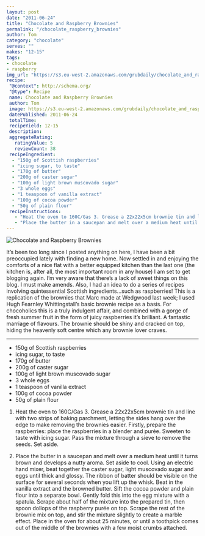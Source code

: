 ```yaml
---
layout: post
date: "2011-06-24"
title: "Chocolate and Raspberry Brownies"
permalink: "/chocolate_raspberry_brownies"
author: Tom
category: "chocolate"
serves: ""
makes: "12-15"
tags:
- chocolate
- raspberry
img_url: "https://s3.eu-west-2.amazonaws.com/grubdaily/chocolate_and_raspberry_brownies.jpg"
recipe:
 "@context": http://schema.org/
 "@type": Recipe
 name: Chocolate and Raspberry Brownies
 author: Tom
 image: https://s3.eu-west-2.amazonaws.com/grubdaily/chocolate_and_raspberry_brownies.jpg
 datePublished: 2011-06-24
 totalTime:
 recipeYield: 12-15
 description:
 aggregateRating:
   ratingValue: 5
   reviewCount: 38
 recipeIngredient:
  - "150g of Scottish raspberries"
  - "icing sugar, to taste"
  - "170g of butter"
  - "200g of caster sugar"
  - "100g of light brown muscovado sugar"
  - "3 whole eggs"
  - "1 teaspoon of vanilla extract"
  - "100g of cocoa powder"
  - "50g of plain flour"
 recipeInstructions:
   - "Heat the oven to 160C/Gas 3. Grease a 22x22x5cm brownie tin and line with two strips of baking parchment, letting the sides hang over the edge to make removing the brownies easier. Firstly, prepare the raspberries: place the raspberries in a blender and purée. Sweeten to taste with icing sugar. Pass the mixture through a sieve to remove the seeds. Set aside."
   - "Place the butter in a saucepan and melt over a medium heat until it turns brown and develops a nutty aroma. Set aside to cool. Using an electric hand mixer, beat together the caster sugar, light muscovado sugar and eggs until thick and glossy. The ribbon of batter should be visible on the surface for several seconds when you lift up the whisk. Beat in the vanilla extract and the browned butter. Sift the cocoa powder and plain flour into a separate bowl. Gently fold this into the egg mixture with a spatula. Scrape about half of the mixture into the prepared tin, then spoon dollops of the raspberry purée on top. Scrape the rest of the brownie mix on top, and stir the mixture slightly to create a marble effect. Place in the oven for about 25 minutes, or until a toothpick comes out of the middle of the brownies with a few moist crumbs attached."
---
```

<img src="https://s3.eu-west-2.amazonaws.com/grubdaily/chocolate_and_raspberry_brownies.jpg" alt="Chocolate and Raspberry Brownies" />

It’s been too long since I posted anything on here, I have been a bit preoccupied lately with finding a new home. Now settled in and enjoying the comforts of a nice flat with a better equipped kitchen than the last one (the kitchen is, after all, the most important room in any house) I am set to get blogging again. I’m very aware that there’s a lack of sweet things on this blog. I must make amends. Also, I had an idea to do a series of recipes involving quintessential Scottish ingredients…such as raspberries! This is a replication of the brownies that Marc made at Wedgwood last week; I used Hugh Fearnley Whittingstall’s basic brownie recipe as a basis. For chocoholics this is a truly indulgent affair, and combined with a gorge of fresh summer fruit in the form of juicy raspberries it’s brilliant. A fantastic marriage of flavours. The brownie should be shiny and cracked on top, hiding the heavenly soft centre which any brownie lover craves.

---
* 150g of Scottish raspberries
* icing sugar, to taste
* 170g of butter
* 200g of caster sugar
* 100g of light brown muscovado sugar
* 3 whole eggs
* 1 teaspoon of vanilla extract
* 100g of cocoa powder
* 50g of plain flour

1. Heat the oven to 160C/Gas 3. Grease a 22x22x5cm brownie tin and line with two strips of baking parchment, letting the sides hang over the edge to make removing the brownies easier. Firstly, prepare the raspberries: place the raspberries in a blender and purée. Sweeten to taste with icing sugar. Pass the mixture through a sieve to remove the seeds. Set aside.

2. Place the butter in a saucepan and melt over a medium heat until it turns brown and develops a nutty aroma. Set aside to cool. Using an electric hand mixer, beat together the caster sugar, light muscovado sugar and eggs until thick and glossy. The ribbon of batter should be visible on the surface for several seconds when you lift up the whisk. Beat in the vanilla extract and the browned butter. Sift the cocoa powder and plain flour into a separate bowl. Gently fold this into the egg mixture with a spatula. Scrape about half of the mixture into the prepared tin, then spoon dollops of the raspberry purée on top. Scrape the rest of the brownie mix on top, and stir the mixture slightly to create a marble effect. Place in the oven for about 25 minutes, or until a toothpick comes out of the middle of the brownies with a few moist crumbs attached.

